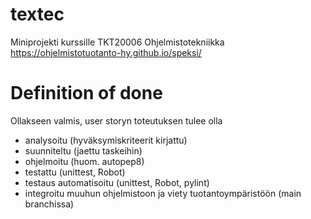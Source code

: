 # textec
Miniprojekti kurssille TKT20006 Ohjelmistotekniikka
https://ohjelmistotuotanto-hy.github.io/speksi/

# Definition of done

Ollakseen valmis, user storyn toteutuksen tulee olla
- analysoitu (hyväksymiskriteerit kirjattu)
- suunniteltu (jaettu taskeihin)
- ohjelmoitu (huom. autopep8)
- testattu (unittest, Robot)
- testaus automatisoitu (unittest, Robot, pylint)
- integroitu muuhun ohjelmistoon ja viety tuotantoympäristöön (main branchissa)

